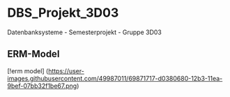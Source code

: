 # DBS_Projekt_3D03
Datenbanksysteme - Semesterprojekt - Gruppe 3D03



## ERM-Model
[!erm model]
(https://user-images.githubusercontent.com/49987011/69871717-d0380680-12b3-11ea-9bef-07bb32f1be67.png)
